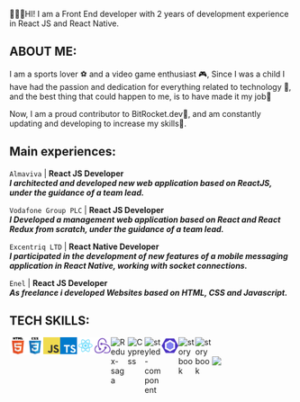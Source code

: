 👋🏻😁HI! I am a Front End developer with 2 years of development experience in React JS and React Native.

## ABOUT ME:
I am a sports lover ⚽️ and a video game enthusiast 🎮,
Since I was a child I have had the passion and dedication for everything related to technology 📱, and the best thing that could happen to me, is to have made it my job📂

Now, I am a proud contributor to BitRocket.dev🚀, and am constantly updating and developing to increase my skills🔮.

## Main experiences:
`Almaviva` | **React JS Developer**<br />
 ***I architected and developed new web application based on ReactJS, under the guidance of a team lead.*** <br />
 
`Vodafone Group PLC` | **React JS Developer**<br />
 ***I Developed a management web application based on React and React Redux from scratch, under the guidance of a team lead.*** <br />
 
`Excentriq LTD` | **React Native Developer**<br />
 ***I participated in the development of new features of a mobile messaging application in React Native, working with socket connections.*** <br />
 
`Enel` | **React JS Developer**<br />
 ***As freelance i developed Websites based on HTML, CSS and Javascript.*** <br />


## TECH SKILLS:

[<img align="left" alt="HTML5" width="30px" src="https://raw.githubusercontent.com/github/explore/80688e429a7d4ef2fca1e82350fe8e3517d3494d/topics/html/html.png" />][html5]
[<img align="left" alt="CSS" width="30px" src="https://raw.githubusercontent.com/github/explore/80688e429a7d4ef2fca1e82350fe8e3517d3494d/topics/css/css.png" />][css]
[<img align="left" alt="JS" width="30px" src="https://raw.githubusercontent.com/github/explore/80688e429a7d4ef2fca1e82350fe8e3517d3494d/topics/javascript/javascript.png" />][js]
[<img align="left" alt="TS" width="30px" src="https://raw.githubusercontent.com/github/explore/80688e429a7d4ef2fca1e82350fe8e3517d3494d/topics/typescript/typescript.png" />][ts]
[<img align="left" alt="React" width="30px" src="https://raw.githubusercontent.com/github/explore/80688e429a7d4ef2fca1e82350fe8e3517d3494d/topics/react/react.png" />][react]
[<img align="left" alt="Redux" width="30px" src="https://raw.githubusercontent.com/github/explore/80688e429a7d4ef2fca1e82350fe8e3517d3494d/topics/redux/redux.png" />][redux]
[<img align="left" alt="Redux-saga" width="30px" src="https://redux-saga.js.org//img/Redux-Saga-Logo-Portrait.png" />][redux-saga]
[<img align="left" alt="Cypress" width="30px" src="https://encrypted-tbn0.gstatic.com/images?q=tbn:ANd9GcTBNI2O14xx9s1OidGqEuN9HTH85uOnrTDYke3QK2zYSQ4VLTMXlvHWPSgNCjMLJODdel8&usqp=CAU" />][cypress]
[<img align="left" alt="styled-component" width="30px" src="https://raw.githubusercontent.com/styled-components/brand/master/styled-components.png" />][styled-components]
[<img align="left" alt="eslint" width="30px" src="https://raw.githubusercontent.com/github/explore/80688e429a7d4ef2fca1e82350fe8e3517d3494d/topics/eslint/eslint.png" />][eslint]
[<img align="left" alt="storybook" width="30px" src="https://camo.githubusercontent.com/4caa6af6f5dab1d73d40f09c49b59856500c7e3055324079fd1b8825396b0f39/68747470733a2f2f63646e2e7261776769742e636f6d2f74696e65736f66742f6e67782d73746f7279626f6f6b2d736368656d61746963732f6d61737465722f64656d6f2f7372632f6173736574732f6c6f676f2e737667" />][storybook]
[<img align="left" alt="storybook" width="30px" src="https://seeklogo.com/images/N/nodejs-logo-FBE122E377-seeklogo.com.png" />][node-js]

[html5]: https://github.com/topics/html
[css]: https://github.com/topics/css
[js]: https://github.com/topics/javascript
[ts]: https://github.com/microsoft/TypeScript
[react]: https://github.com/facebook/react
[redux]: https://github.com/reduxjs/redux
[redux-saga]: https://github.com/reduxjs/redux
[cypress]: https://github.com/cypress-io/cypress
[styled-components]: https://github.com/styled-components/styled-components
[eslint]: https://github.com/eslint/eslint
[storybook]: https://storybook.js.org/
[node-js]: https://nodejs.org/it/

</br>
</br>

<img src="https://media-exp1.licdn.com/dms/image/C5616AQGxznzYtv6BBw/profile-displaybackgroundimage-shrink_350_1400/0/1616340578202?e=1639612800&v=beta&t=f7amuN6mup5s5y5WndRudCkk23DVW2cXd0u_yBdjiPY" >


